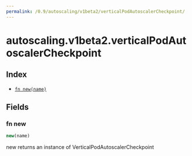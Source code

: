 ```yaml
---
permalink: /0.9/autoscaling/v1beta2/verticalPodAutoscalerCheckpoint/
---
```


# autoscaling.v1beta2.verticalPodAutoscalerCheckpoint



## Index

* [`fn new(name)`](#fn-new)

## Fields

### fn new

```ts
new(name)
```

new returns an instance of VerticalPodAutoscalerCheckpoint